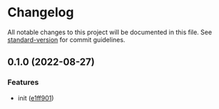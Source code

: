 # Changelog

All notable changes to this project will be documented in this file. See [standard-version](https://github.com/conventional-changelog/standard-version) for commit guidelines.

## 0.1.0 (2022-08-27)


### Features

* init ([e1ff901](https://github.com/BlackGlory/extra-key-state/commit/e1ff90134ce68f98731299ec7cc9518421e2632b))
